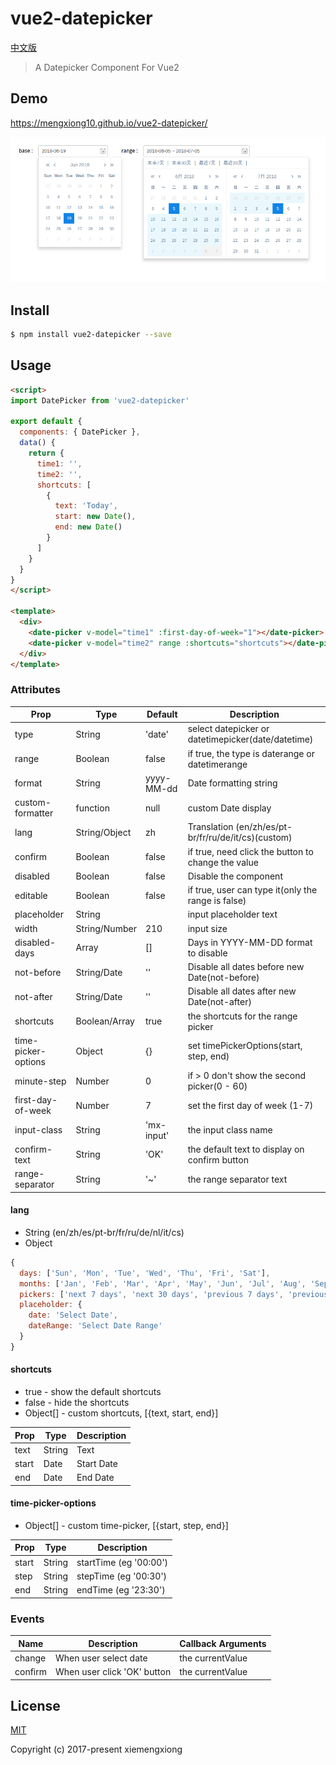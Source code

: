 # vue2-datepicker

[中文版](https://github.com/mengxiong10/vue2-datepicker/blob/master/README_CN.md)

> A Datepicker Component For Vue2

## Demo
<https://mengxiong10.github.io/vue2-datepicker/>

![image](https://github.com/mengxiong10/vue2-datepicker/raw/master/screenshot/demo.PNG)

## Install

```bash
$ npm install vue2-datepicker --save
```

## Usage

```html
<script>
import DatePicker from 'vue2-datepicker'

export default {
  components: { DatePicker },
  data() {
    return {
      time1: '',
      time2: '',
      shortcuts: [
        {
          text: 'Today',
          start: new Date(),
          end: new Date()
        }
      ]
    }
  }
}
</script>

<template>
  <div>
    <date-picker v-model="time1" :first-day-of-week="1"></date-picker>
    <date-picker v-model="time2" range :shortcuts="shortcuts"></date-picker>
  </div>
</template>
```
### Attributes

| Prop                | Type          | Default     | Description                                         |
|---------------------|---------------|-------------|-----------------------------------------------------|
| type                | String        | 'date'      | select datepicker or datetimepicker(date/datetime)  |
| range               | Boolean       | false       | if true, the type is daterange or datetimerange     |
| format              | String        | yyyy-MM-dd  | Date formatting string                              |
| custom-formatter    | function      | null        | custom Date display                                 |
| lang                | String/Object | zh          | Translation (en/zh/es/pt-br/fr/ru/de/it/cs)(custom) |
| confirm             | Boolean       | false       | if true, need click the button to change the value  |
| disabled            | Boolean       | false       | Disable the component                               |
| editable            | Boolean       | false       | if true, user can type it(only the range is false)  |
| placeholder         | String        |             | input placeholder text                              |
| width               | String/Number | 210         | input size                                          |
| disabled-days       | Array         | []          | Days in YYYY-MM-DD format to disable                |
| not-before          | String/Date   | ''          | Disable all dates before new Date(not-before)       |
| not-after           | String/Date   | ''          | Disable all dates after new Date(not-after)         |
| shortcuts           | Boolean/Array | true        | the shortcuts for the range picker                  |
| time-picker-options | Object        | {}          | set timePickerOptions(start, step, end)             |
| minute-step         | Number        | 0           | if > 0 don't show the second picker(0 - 60)         |
| first-day-of-week   | Number        | 7           | set the first day of week (1-7)                     |
| input-class         | String        | 'mx-input'  | the input class name                                |
| confirm-text        | String        | 'OK'        | the default text to display on confirm button       |
| range-separator     | String        | '~'         | the range separator text                            |


#### lang
* String (en/zh/es/pt-br/fr/ru/de/nl/it/cs)
* Object

```JavaScript
{
  days: ['Sun', 'Mon', 'Tue', 'Wed', 'Thu', 'Fri', 'Sat'],
  months: ['Jan', 'Feb', 'Mar', 'Apr', 'May', 'Jun', 'Jul', 'Aug', 'Sep', 'Oct', 'Nov', 'Dec'],
  pickers: ['next 7 days', 'next 30 days', 'previous 7 days', 'previous 30 days'],
  placeholder: {
    date: 'Select Date',
    dateRange: 'Select Date Range'
  }
}
```

#### shortcuts
* true -      show the default shortcuts
* false -     hide the shortcuts
* Object[] -  custom shortcuts, [{text, start, end}]

| Prop            | Type          |  Description           |
|-----------------|---------------|------------------------|
| text            | String        | Text                   |
| start           | Date          | Start Date             |
| end             | Date          | End Date               |

#### time-picker-options
* Object[] -  custom time-picker, [{start, step, end}]

| Prop            | Type          |  Description           |
|-----------------|---------------|------------------------|
| start           | String        | startTime (eg '00:00') |
| step            | String        | stepTime  (eg '00:30') |
| end             | String        | endTime   (eg '23:30') |


### Events
| Name            | Description                  |  Callback Arguments    |
|-----------------|------------------------------|------------------------|
| change          | When user select date        | the currentValue       |
| confirm         | When user click 'OK' button  | the currentValue       |

## License

[MIT](https://github.com/mengxiong10/vue2-datepicker/blob/master/LICENSE)

Copyright (c) 2017-present xiemengxiong
